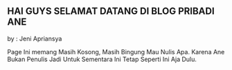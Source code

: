 ## HAI GUYS SELAMAT DATANG DI BLOG PRIBADI ANE

by : <bold>Jeni Apriansya</bold>

Page Ini memang Masih Kosong, Masih Bingung Mau Nulis Apa.
Karena Ane Bukan Penulis Jadi Untuk Sementara Ini Tetap Seperti Ini Aja Dulu.




```


